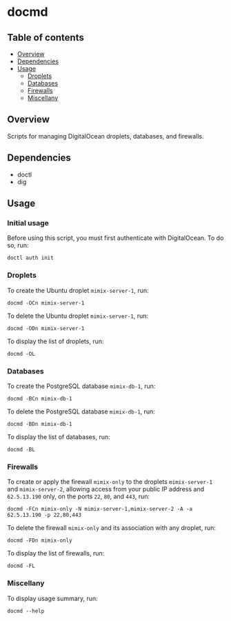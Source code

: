 docmd
=====


<a name="toc">Table of contents</a>
-----------------------------------

- [Overview](#overview)
- [Dependencies](#dependencies)
- [Usage](#usage)
  + [Droplets](#droplets)
  + [Databases](#databases)
  + [Firewalls](#firewalls)
  + [Miscellany](#miscellany)


<a name="overview">Overview</a>
-------------------------------

Scripts for managing DigitalOcean droplets, databases, and firewalls.


<a name="dependencies">Dependencies</a>
---------------------------------------

- doctl
- dig


<a name="usage">Usage</a>
-------------------------

### <a name="init">Initial usage</a>

Before using this script, you must first authenticate with DigitalOcean. To do so, run:

    doctl auth init


### <a name="droplets">Droplets</a>

To create the Ubuntu droplet `mimix-server-1`, run:

    docmd -OCn mimix-server-1

To delete the Ubuntu droplet `mimix-server-1`, run:

    docmd -ODn mimix-server-1

To display the list of droplets, run:

    docmd -OL


### <a name="databases">Databases</a>

To create the PostgreSQL database `mimix-db-1`, run:

    docmd -BCn mimix-db-1

To delete the PostgreSQL database `mimix-db-1`, run:

    docmd -BDn mimix-db-1

To display the list of databases, run:

    docmd -BL


### <a name="firewalls">Firewalls</a>

To create or apply the firewall `mimix-only` to the droplets `mimix-server-1` and `mimix-server-2`,
allowing access from your public IP address and `62.5.13.190` only, on the ports `22`, `80`, and
`443`, run:

    docmd -FCn mimix-only -N mimix-server-1,mimix-server-2 -A -a 62.5.13.190 -p 22,80,443

To delete the firewall `mimix-only` and its association with any droplet, run:

    docmd -FDn mimix-only

To display the list of firewalls, run:

    docmd -FL


### <a name="miscellany">Miscellany</a>

To display usage summary, run:

    docmd --help
